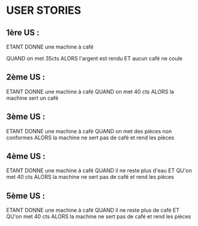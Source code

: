
USER STORIES
===============

1ère US :
---------------	
ETANT DONNE une machine à café  

QUAND  on met 35cts
ALORS l'argent est rendu
ET aucun café ne coule

2ème US :
---------------	
ETANT DONNE une machine à café
QUAND on met 40 cts
ALORS la machine sert un café

3ème US :
---------------	
ETANT DONNE une machine à café
QUAND on met des pièces non conformes
ALORS la machine ne sert pas de café et rend les pièces

4ème US : 
---------------	
ETANT DONNE une machine à café
QUAND il ne reste plus d'eau
ET QU'on met 40 cts
ALORS la machine ne sert pas de café et rend les pièces

5ème US :
---------------	
ETANT DONNE une machine à café
QUAND il ne reste plus de café
ET QU'on met 40 cts
ALORS la machine ne sert pas de café et rend les pièces
